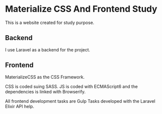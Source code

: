 # Materialize CSS And Frontend Study

This is a website created for study purpose.

## Backend
I use Laravel as a backend for the project.

## Frontend

MaterializeCSS as the CSS Framework.

CSS is coded suing SASS.
JS is coded with ECMAScript6 and the dependencies is linked with Browserify.

All frontend development tasks are Gulp Tasks developed with the Laravel Elixir API help. 
